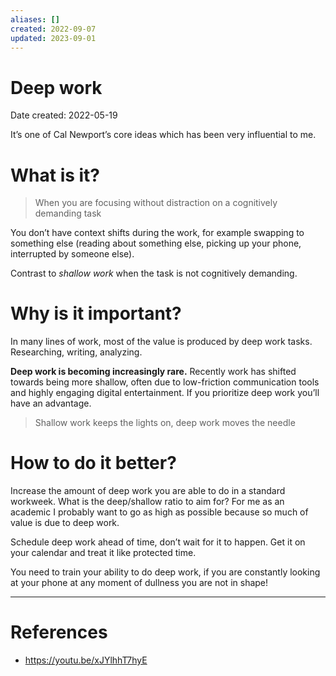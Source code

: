```yaml
---
aliases: []
created: 2022-09-07
updated: 2023-09-01
---
```


# Deep work
Date created: 2022-05-19

It’s one of Cal Newport’s core ideas which has been very influential to me.

# What is it?

> When you are focusing without distraction on a cognitively demanding task

You don’t have context shifts during the work, for example swapping to something else (reading about something else, picking up your phone, interrupted by someone else). 

Contrast to *shallow work* when the task is not cognitively demanding.

# Why is it important?

In many lines of work, most of the value is produced by deep work tasks. Researching, writing, analyzing.

**Deep work is becoming increasingly rare.** Recently work has shifted towards being more shallow, often due to low-friction communication tools and highly engaging digital entertainment. If you prioritize deep work you’ll have an advantage.

> Shallow work keeps the lights on, deep work moves the needle

# How to do it better?

Increase the amount of deep work you are able to do in a standard workweek. What is the deep/shallow ratio to aim for? For me as an academic I probably want to go as high as possible because so much of value is due to deep work.

Schedule deep work ahead of time, don’t wait for it to happen. Get it on your calendar and treat it like protected time.

You need to train your ability to do deep work, if you are constantly looking at your phone at any moment of dullness you are not in shape!

---
# References
* https://youtu.be/xJYlhhT7hyE